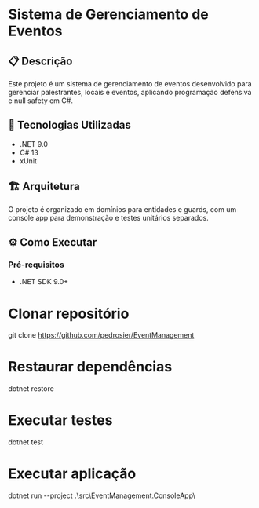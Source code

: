 # Sistema de Gerenciamento de Eventos

## 📋 Descrição

Este projeto é um sistema de gerenciamento de eventos desenvolvido para gerenciar palestrantes, locais e eventos, aplicando programação defensiva e null safety em C#.

## 🚀 Tecnologias Utilizadas

- .NET 9.0
- C# 13
- xUnit

## 🏗️ Arquitetura

O projeto é organizado em domínios para entidades e guards, com um console app para demonstração e testes unitários separados.

## ⚙️ Como Executar

### Pré-requisitos

- .NET SDK 9.0+

# Clonar repositório

git clone https://github.com/pedrosier/EventManagement

# Restaurar dependências

dotnet restore

# Executar testes

dotnet test

# Executar aplicação

dotnet run --project .\src\EventManagement.ConsoleApp\
